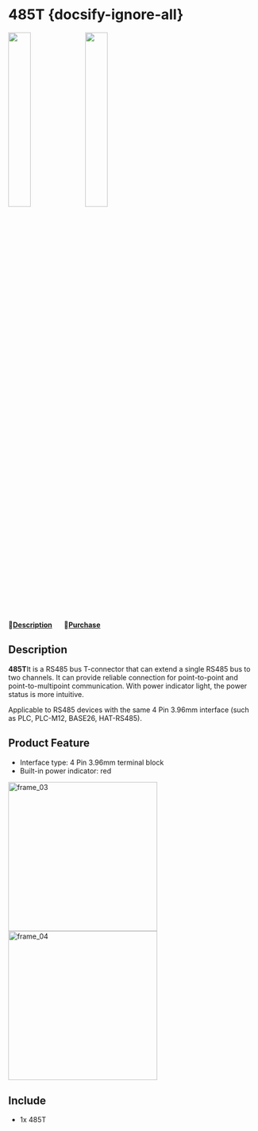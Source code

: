 # 485T {docsify-ignore-all}

<img src="assets\img\product_pics\accessory\485t\485t_01.jpg" width="30%" height="30%"> <img src="assets\img\product_pics\accessory\485t\485t_02.jpg" width="30%" height="30%">

:memo:**[Description](#Description)**&nbsp;&nbsp;&nbsp;&nbsp;&nbsp;&nbsp;🛒**[Purchase](https://m5stack.com/collections/m5-accessory/products/frame-panel-extended-install-components)**

## Description

**485T**It is a RS485 bus T-connector that can extend a single RS485 bus to two channels. It can provide reliable connection for point-to-point and point-to-multipoint communication. With power indicator light, the power status is more intuitive.

Applicable to RS485 devices with the same 4 Pin 3.96mm interface (such as PLC, PLC-M12, BASE26, HAT-RS485).



## Product Feature

- Interface type: 4 Pin 3.96mm terminal block
- Built-in power indicator: red


<img src="assets\img\product_pics\accessory\485t\485t_03.jpg" alt="frame_03" width="300px" height="300px"> <img src="assets\img\product_pics\accessory\485t\485t_04.jpg" alt="frame_04" width="300px" height="300px">


## Include

-  1x 485T


